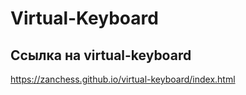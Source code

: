 # Virtual-Keyboard

## Ссылка на virtual-keyboard
https://zanchess.github.io/virtual-keyboard/index.html
